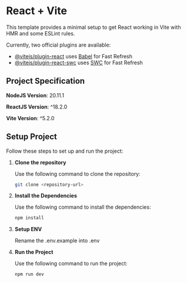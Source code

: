 # React + Vite

This template provides a minimal setup to get React working in Vite with HMR and some ESLint rules.

Currently, two official plugins are available:

- [@vitejs/plugin-react](https://github.com/vitejs/vite-plugin-react/blob/main/packages/plugin-react/README.md) uses [Babel](https://babeljs.io/) for Fast Refresh
- [@vitejs/plugin-react-swc](https://github.com/vitejs/vite-plugin-react-swc) uses [SWC](https://swc.rs/) for Fast Refresh

## Project Specification

**NodeJS Version**: 20.11.1

**ReactJS Version**: ^18.2.0

**Vite Version**: ^5.2.0

## Setup Project

Follow these steps to set up and run the project:

1. **Clone the repository**

   Use the following command to clone the repository:

   ```bash
   git clone <repository-url>

2. **Install the Dependencies**

   Use the following command to install the dependencies:

   ```bash
   npm install

3. **Setup ENV**

   Rename the .env.example into .env

4. **Run the Project**

   Use the following command to run the project:

   ```bash
   npm run dev